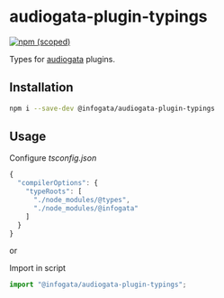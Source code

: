 # audiogata-plugin-typings

[![npm (scoped)](https://img.shields.io/npm/v/@infogata/audiogata-plugin-typings)](https://www.npmjs.com/package/@infogata/audiogata-plugin-typings)

Types for [audiogata](https://github.com/InfoGata/audiogata) plugins.

## Installation

```sh
npm i --save-dev @infogata/audiogata-plugin-typings
```

## Usage

Configure _tsconfig.json_

```js
{
  "compilerOptions": {
    "typeRoots": [
      "./node_modules/@types",
      "./node_modules/@infogata"
    ]
  }
}
```

or

Import in script

```js
import "@infogata/audiogata-plugin-typings";
```
